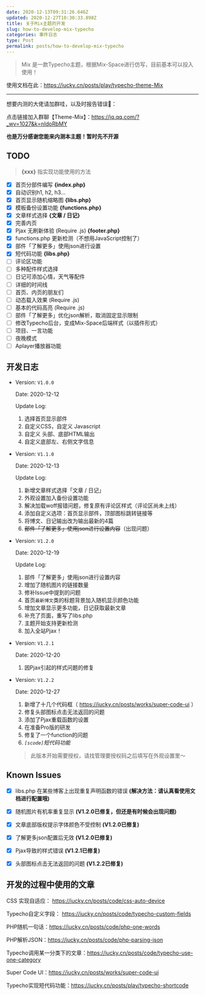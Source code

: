 ```yaml
---
date: 2020-12-13T09:31:26.646Z
updated: 2020-12-27T10:30:33.898Z
title: 关于Mix主题的开发
slug: how-to-develop-mix-typecho
categories: 事件日志
type: Post
permalink: posts/how-to-develop-mix-typecho
---
```


> Mix 是一款Typecho主题，根据Mix-Space进行仿写，目前基本可以投入使用！

使用文档在此：https://iucky.cn/posts/play/typecho-theme-Mix

---

想要内测的大佬请加群哇，以及时报告错误🙅：

点击链接加入群聊【Theme-Mix】：https://jq.qq.com/?_wv=1027&k=nIdoRbMY

**也是万分感谢您能来内测本主题！暂时先不开源**

## TODO

> **{xxx}** 指实现功能使用的方法

* [x] 首页分部件编写 **{index.php}**
* [x] 自动识别h1, h2, h3...
* [x] 首页显示随机缩略图 **{libs.php}**
* [x] 模板备份设置功能 **{functions.php}**
* [x] 文章样式选择 **{文章 / 日记}**
* [X] 完善内页
* [X] Pjax 无刷新体验 (Require .js) **{footer.php}**
* [X] functions.php 更新检测（不想用JavaScript控制了）
* [X] 部件「了解更多」使用json进行设置
* [X] 短代码功能 **{libs.php}**
* [ ] 评论区功能
* [ ] 多种配件样式选择
* [ ] 日记可添加心情，天气等配件
* [ ] 详细的时间线
* [ ] 首页、内页的朋友们
* [ ] 动态载入效果 (Require .js)
* [ ] 基本的代码高亮 (Require .js)
* [ ] 部件「了解更多」优化json解析，取消固定显示限制
* [ ] 修改Typecho后台，变成Mix-Space后端样式（以插件形式）
* [ ] 项目、一言功能
* [ ] 夜晚模式
* [ ] Aplayer播放器功能

## 开发日志

- Version: `V1.0.0`

  Date: 2020-12-12

  Update Log: 

  1. 选择首页显示部件
  2. 自定义CSS，自定义 Javascript
  3. 自定义 头部、底部HTML输出
  4. 自定义底部左、右侧文字信息

- Version: `V1.1.0`

  Date: 2020-12-13

  Update Log:

  1. 新增文章样式选择「文章 / 日记」
  2. 外观设置加入备份设置功能
  3. 解决加载woff报错问题，修复原有评论区样式（评论区尚未上线）
  4. 添加自定义选项：首页显示部件，顶部图标跳转链接等
  5. 将博文、日记输出改为输出最新的4篇
  6. ~~部件「了解更多」使用json进行设置内容~~（出现问题）
  
- Version: `V1.2.0`

  Date: 2020-12-19
  
  Update Log:
  
  1. 部件「了解更多」使用json进行设置内容
  2. 增加了随机图片的链接数量
  3. 修补Issue中提到的问题
  4. 首页`最新博文`类的标题背景加入随机显示颜色功能
  5. 增加文章显示更多功能，日记获取最新文章
  6. 补充了页面，重写了libs.php
  7. 主题开始支持更新检测
  8. 加入全站Pjax！
  
    
- Version: `V1.2.1`

  Date: 2020-12-20
  
  1. 因Pjax引起的样式问题的修复
  
  
- Version: `V1.2.2`

  Date: 2020-12-27
  
  1. 新增了十几个代码框（ https://iucky.cn/posts/works/super-code-ui ）
  2. 修复头部图标点击无法返回的问题
  3. 添加了Pjax重载函数的设置
  4. 在准备Pro版的研发
  5. 修复了一个function的问题
  6. *`[scode]`短代码功能*
  
  > 此版本开始需要授权，请找管理要授权码之后填写在外观设置里～


## Known Issues


* [X] libs.php 在某些博客上出现重复声明函数的错误 **(解决方法：请认真看使用文档进行配置哦)**
* [X] 随机图片有机率重复显示 **(V1.2.0已修复，但还是有时候会出现问题)**
* [X] 文章底部版权提示字体颜色不受控制 **(V1.2.0已修复)**
* [X] 了解更多json配置后无效 **(V1.2.0已修复)**
* [X] Pjax导致的样式错误 **(V1.2.1已修复)**
* [X] 头部图标点击无法返回的问题 **(V1.2.2已修复)**


## 开发的过程中使用的文章

CSS 实现自适应： https://iucky.cn/posts/code/css-auto-device

Typecho自定义字段： https://iucky.cn/posts/code/typecho-custom-fields

PHP随机一句话：https://iucky.cn/posts/code/php-one-words

PHP解析JSON：https://iucky.cn/posts/code/php-parsing-json

Typecho调用某一分类下的文章：https://iucky.cn/posts/code/typecho-use-one-category

Super Code UI：https://iucky.cn/posts/works/super-code-ui

Typecho实现短代码功能：https://iucky.cn/posts/play/typecho-shortcode